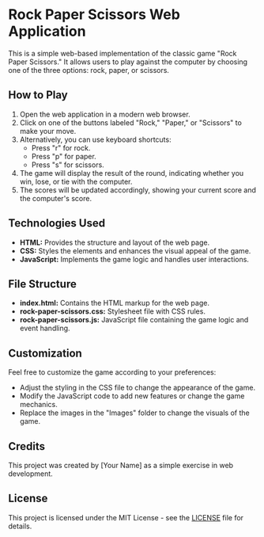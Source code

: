 # Rock Paper Scissors Web Application

This is a simple web-based implementation of the classic game "Rock Paper Scissors." It allows users to play against the computer by choosing one of the three options: rock, paper, or scissors.

## How to Play

1. Open the web application in a modern web browser.
2. Click on one of the buttons labeled "Rock," "Paper," or "Scissors" to make your move.
3. Alternatively, you can use keyboard shortcuts:
   - Press "r" for rock.
   - Press "p" for paper.
   - Press "s" for scissors.
4. The game will display the result of the round, indicating whether you win, lose, or tie with the computer.
5. The scores will be updated accordingly, showing your current score and the computer's score.

## Technologies Used

- **HTML:** Provides the structure and layout of the web page.
- **CSS:** Styles the elements and enhances the visual appeal of the game.
- **JavaScript:** Implements the game logic and handles user interactions.

## File Structure

- **index.html:** Contains the HTML markup for the web page.
- **rock-paper-scissors.css:** Stylesheet file with CSS rules.
- **rock-paper-scissors.js:** JavaScript file containing the game logic and event handling.

## Customization

Feel free to customize the game according to your preferences:

- Adjust the styling in the CSS file to change the appearance of the game.
- Modify the JavaScript code to add new features or change the game mechanics.
- Replace the images in the "Images" folder to change the visuals of the game.

## Credits

This project was created by [Your Name] as a simple exercise in web development.

## License

This project is licensed under the MIT License - see the [LICENSE](LICENSE) file for details.

